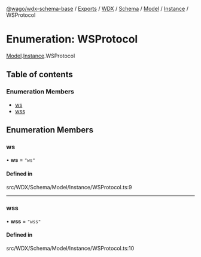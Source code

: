 [@wago/wdx-schema-base](../README.md) / [Exports](../modules.md) / [WDX](../modules/WDX.md) / [Schema](../modules/WDX.Schema.md) / [Model](../modules/WDX.Schema.Model.md) / [Instance](../modules/WDX.Schema.Model.Instance.md) / WSProtocol

# Enumeration: WSProtocol

[Model](../modules/WDX.Schema.Model.md).[Instance](../modules/WDX.Schema.Model.Instance.md).WSProtocol

## Table of contents

### Enumeration Members

- [ws](WDX.Schema.Model.Instance.WSProtocol.md#ws)
- [wss](WDX.Schema.Model.Instance.WSProtocol.md#wss)

## Enumeration Members

### ws

• **ws** = ``"ws"``

#### Defined in

src/WDX/Schema/Model/Instance/WSProtocol.ts:9

___

### wss

• **wss** = ``"wss"``

#### Defined in

src/WDX/Schema/Model/Instance/WSProtocol.ts:10
